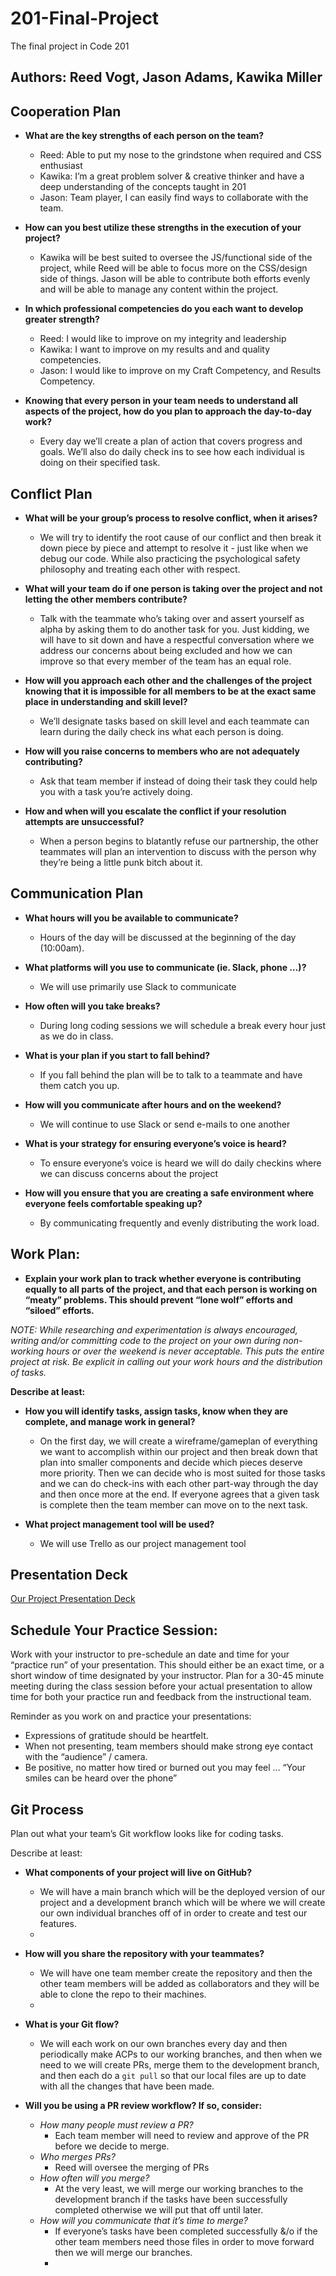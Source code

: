 # 201-Final-Project
The final project in Code 201

## Authors: Reed Vogt, Jason Adams, Kawika Miller

## Cooperation Plan
- **What are the key strengths of each person on the team?** 
  - Reed: Able to put my nose to the grindstone when required and CSS enthusiast
  - Kawika: I’m a great problem solver & creative thinker and have a deep understanding of the concepts taught in 201
  - Jason: Team player, I can easily find ways to collaborate with the team.

- **How can you best utilize these strengths in the execution of your project?**
  - Kawika will be best suited to oversee the JS/functional side of the project, while Reed will be able to focus more on the CSS/design side of things. Jason will be able to contribute both efforts evenly and will be able to manage any content within the project. 

- **In which professional competencies do you each want to develop greater strength?**
  - Reed: I would like to improve on my integrity and leadership
  - Kawika: I want to improve on my results and and quality competencies.
  - Jason: I would like to improve on my Craft Competency, and Results Competency.

- **Knowing that every person in your team needs to understand all aspects of the project, how do you plan to approach the day-to-day work?**
  - Every day we’ll create a plan of action that covers progress and goals. We’ll also do daily check ins to see how each individual is doing on their specified task. 

## Conflict Plan

- **What will be your group’s process to resolve conflict, when it arises?**
  - We will try to identify the root cause of our conflict and then break it down piece by piece and attempt to resolve it - just like when we debug our code. While also practicing the psychological safety philosophy and treating each other with respect.

- **What will your team do if one person is taking over the project and not letting the other members contribute?**
  - Talk with the teammate who’s taking over and assert yourself as alpha by asking them to do another task for you. Just kidding, we will have to sit down and have a respectful conversation where we address our concerns about being excluded and how we can improve so that every member of the team has an equal role. 

- **How will you approach each other and the challenges of the project knowing that it is impossible for all members to be at the exact same place in understanding and skill level?**
  - We’ll designate tasks based on skill level and each teammate can learn during the daily check ins what each person is doing. 

- **How will you raise concerns to members who are not adequately contributing?**
  - Ask that team member if instead of doing their task they could help you with a task you’re actively doing. 

- **How and when will you escalate the conflict if your resolution attempts are unsuccessful?**
  - When a person begins to blatantly refuse our partnership, the other teammates will plan an intervention to discuss with the person why they’re being a little punk bitch about it.

## Communication Plan

- **What hours will you be available to communicate?**
  - Hours of the day will be discussed at the beginning of the day (10:00am).

- **What platforms will you use to communicate (ie. Slack, phone …)?**
  - We will use primarily use Slack to communicate

- **How often will you take breaks?**
  - During long coding sessions we will schedule a break every hour just as we do in class. 

- **What is your plan if you start to fall behind?**
  - If you fall behind the plan will be to talk to a teammate and have them catch you up. 

- **How will you communicate after hours and on the weekend?**
  - We will continue to use Slack or send e-mails to one another

- **What is your strategy for ensuring everyone’s voice is heard?**
  - To ensure everyone’s voice is heard we will do daily checkins where we can discuss concerns about the project
  
- **How will you ensure that you are creating a safe environment where everyone feels comfortable speaking up?**
  - By communicating frequently and evenly distributing the work load. 

## Work Plan:

- **Explain your work plan to track whether everyone is contributing equally to all parts of the project, and that each person is working on “meaty” problems. This should prevent “lone wolf” efforts and “siloed” efforts.**
 
*NOTE: While researching and experimentation is always encouraged, writing and/or committing code to the project on your own during non-working hours or over the weekend is never acceptable. This puts the entire project at risk. Be explicit in calling out your work hours and the distribution of tasks.*

**Describe at least:**

- **How you will identify tasks, assign tasks, know when they are complete, and manage work in general?**
  - On the first day, we will create a wireframe/gameplan of everything we want to accomplish within our project and then break down that plan into smaller components and decide which pieces deserve more priority. Then we can decide who is most suited for those tasks and we can do check-ins with each other part-way through the day and then once more at the end. If everyone agrees that a given task is complete then the team member can move on to the next task.
 
- **What project management tool will be used?**
  - We will use Trello as our project management tool

## Presentation Deck
[Our Project Presentation Deck](https://docs.google.com/presentation/d/10W7f-AYqyyTzWCaf1_h5EnHbde3xVQmPxy7eywDmRoI/edit?usp=sharing)

## Schedule Your Practice Session:

Work with your instructor to pre-schedule an date and time for your “practice run” of your presentation. This should either be an exact time, or a short window of time designated by your instructor. Plan for a 30-45 minute meeting during the class session before your actual presentation to allow time for both your practice run and feedback from the instructional team.

Reminder as you work on and practice your presentations:

- Expressions of gratitude should be heartfelt.
- When not presenting, team members should make strong eye contact with the “audience” / camera.
- Be positive, no matter how tired or burned out you may feel … “Your smiles can be heard over the phone”

## Git Process

Plan out what your team’s Git workflow looks like for coding tasks.

Describe at least:

- **What components of your project will live on GitHub?**
  - We will have a main branch which will be the deployed version of our project and a development branch which will be where we will create our own individual branches off of in order to create and test our features. 
  - 
- **How will you share the repository with your teammates?**
  - We will have one team member create the repository and then the other team members will be added as collaborators and they will be able to clone the repo to their machines.
  - 
- **What is your Git flow?**
  - We will each work on our own branches every day and then periodically make ACPs to our working branches, and then when we need to we will create PRs, merge them to the development branch, and then each do a `git pull` so that our local files are up to date with all the changes that have been made.

- **Will you be using a PR review workflow? If so, consider:**
  - *How many people must review a PR?* 
    - Each team member will need to review and approve of the PR before we decide to merge.
  - *Who merges PRs?* 
    - Reed will oversee the merging of PRs
  - *How often will you merge?* 
    - At the very least, we will merge our working branches to the development branch if the tasks have been successfully completed otherwise we will put that off until later.
  - *How will you communicate that it’s time to merge?* 
    - If everyone’s tasks have been completed successfully &/o if the other team members need those files in order to move forward then we will merge our branches.
    - 
